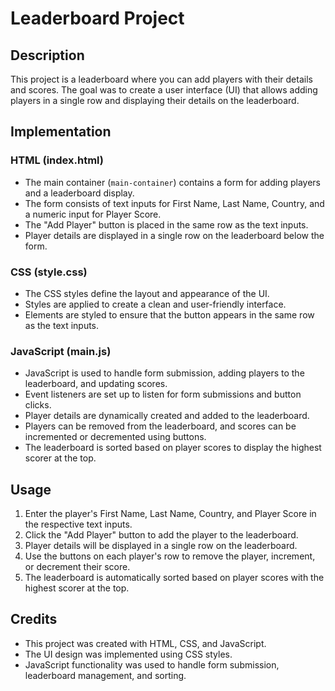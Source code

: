 # Leaderboard Project

## Description

This project is a leaderboard where you can add players with their details and scores. The goal was to create a user interface (UI) that allows adding players in a single row and displaying their details on the leaderboard.

## Implementation

### HTML (index.html)

- The main container (`main-container`) contains a form for adding players and a leaderboard display.
- The form consists of text inputs for First Name, Last Name, Country, and a numeric input for Player Score.
- The "Add Player" button is placed in the same row as the text inputs.
- Player details are displayed in a single row on the leaderboard below the form.

### CSS (style.css)

- The CSS styles define the layout and appearance of the UI.
- Styles are applied to create a clean and user-friendly interface.
- Elements are styled to ensure that the button appears in the same row as the text inputs.

### JavaScript (main.js)

- JavaScript is used to handle form submission, adding players to the leaderboard, and updating scores.
- Event listeners are set up to listen for form submissions and button clicks.
- Player details are dynamically created and added to the leaderboard.
- Players can be removed from the leaderboard, and scores can be incremented or decremented using buttons.
- The leaderboard is sorted based on player scores to display the highest scorer at the top.

## Usage

1. Enter the player's First Name, Last Name, Country, and Player Score in the respective text inputs.
2. Click the "Add Player" button to add the player to the leaderboard.
3. Player details will be displayed in a single row on the leaderboard.
4. Use the buttons on each player's row to remove the player, increment, or decrement their score.
5. The leaderboard is automatically sorted based on player scores with the highest scorer at the top.

## Credits

- This project was created with HTML, CSS, and JavaScript.
- The UI design was implemented using CSS styles.
- JavaScript functionality was used to handle form submission, leaderboard management, and sorting.

